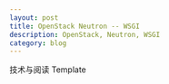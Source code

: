```yaml
---
layout: post
title: OpenStack Neutron -- WSGI
description: OpenStack, Neutron, WSGI
category: blog
---
```


技术与阅读 Template
